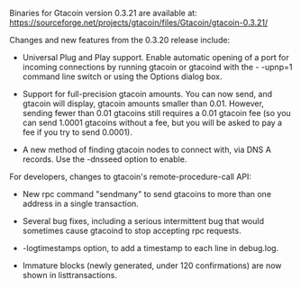 Binaries for Gtacoin version 0.3.21 are available at:
  https://sourceforge.net/projects/gtacoin/files/Gtacoin/gtacoin-0.3.21/

Changes and new features from the 0.3.20 release include:

* Universal Plug and Play support.  Enable automatic opening of a port for incoming connections by running gtacoin or gtacoind with the - -upnp=1 command line switch or using the Options dialog box.

* Support for full-precision gtacoin amounts.  You can now send, and gtacoin will display, gtacoin amounts smaller than 0.01.  However, sending fewer than 0.01 gtacoins still requires a 0.01 gtacoin fee (so you can send 1.0001 gtacoins without a fee, but you will be asked to pay a fee if you try to send 0.0001).

* A new method of finding gtacoin nodes to connect with, via DNS A records. Use the -dnsseed option to enable.

For developers, changes to gtacoin's remote-procedure-call API:

* New rpc command "sendmany" to send gtacoins to more than one address in a single transaction.

* Several bug fixes, including a serious intermittent bug that would sometimes cause gtacoind to stop accepting rpc requests. 

* -logtimestamps option, to add a timestamp to each line in debug.log.

* Immature blocks (newly generated, under 120 confirmations) are now shown in listtransactions.
